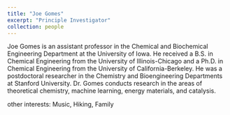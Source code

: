 ```yaml
---
title: "Joe Gomes"
excerpt: "Principle Investigator"
collection: people
---
```


Joe Gomes is an assistant professor in the Chemical and Biochemical Engineering Department at the University of Iowa. He received a B.S. in Chemical Engineering from the University of Illinois-Chicago and a Ph.D. in Chemical Engineering from the University of California-Berkeley. He was a postdoctoral researcher in the Chemistry and Bioengineering Departments at Stanford University. Dr. Gomes conducts research in the areas of theoretical chemistry, machine learning, energy materials, and catalysis.

other interests: Music, Hiking, Family
